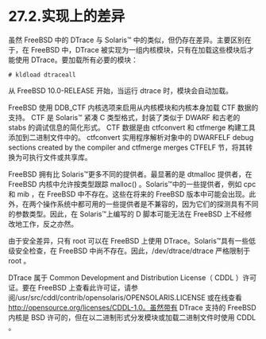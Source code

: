 # 27.2.实现上的差异

虽然 FreeBSD 中的 DTrace 与 Solaris™ 中的类似，但仍存在差异。主要区别在于，在 FreeBSD 中，DTrace 被实现为一组内核模块，只有在加载这些模块后才能使用 DTrace。要加载所有必要的模块：

```
# kldload dtraceall
```

从 FreeBSD 10.0-RELEASE 开始，当运行 dtrace 时，模块会自动加载。

FreeBSD 使用 DDB_CTF 内核选项来启用从内核模块和内核本身加载 CTF 数据的支持。 CTF 是 Solaris™ 紧凑 C 类型格式，封装了类似于 DWARF 和古老的 stabs 的调试信息的简化形式。 CTF 数据是由 ctfconvert 和 ctfmerge 构建工具添加到二进制文件中的。 ctfconvert 实用程序解析对象中的 DWARFELF debug sections created by the compiler and ctfmerge merges CTFELF 节，将其转换为可执行文件或共享库。

FreeBSD 拥有比 Solaris™更多不同的提供者。最显著的是 dtmalloc 提供者，在 FreeBSD 内核中允许按类型跟踪 malloc() 。Solaris™中的一些提供者，例如 cpc 和 mib ，在 FreeBSD 中不存在。这些在将来的 FreeBSD 版本中可能会出现。此外，在两个操作系统中都可用的一些提供者是不兼容的，因为它们的探测具有不同的参数类型。因此，在 Solaris™上编写的 D 脚本可能无法在 FreeBSD 上不经修改地工作，反之亦然。

由于安全差异，只有 root 可以在 FreeBSD 上使用 DTrace。Solaris™具有一些低级安全检查，在 FreeBSD 中尚不存在。因此，/dev/dtrace/dtrace 严格限制于 root 。

DTrace 属于 Common Development and Distribution License（ CDDL ）许可证。要在 FreeBSD 上查看此许可证，请参阅/usr/src/cddl/contrib/opensolaris/OPENSOLARIS.LICENSE 或在线查看 http://opensource.org/licenses/CDDL-1.0。虽然带有 DTrace 支持的 FreeBSD 内核是 BSD 许可的，但在以二进制形式分发模块或加载二进制文件时使用 CDDL 。
